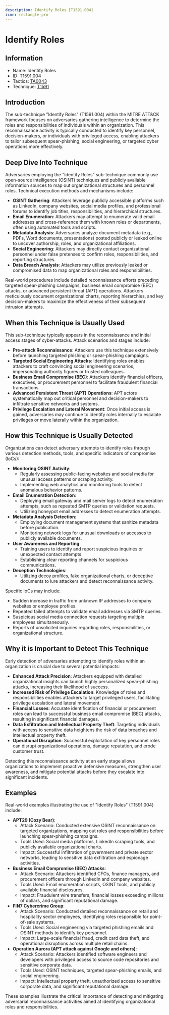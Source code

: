 ```yaml
---
description: Identify Roles [T1591.004]
icon: rectangle-pro
---
```


# Identify Roles

## Information

- Name: Identify Roles
- ID: T1591.004
- Tactics: [TA0043](../TA0043/TA0043.md)
- Technique: [T1591](T1591.md)

## Introduction

The sub-technique "Identify Roles" (T1591.004) within the MITRE ATT\&CK framework focuses on adversaries gathering intelligence to determine the roles and responsibilities of individuals within an organization. This reconnaissance activity is typically conducted to identify key personnel, decision-makers, or individuals with privileged access, enabling attackers to tailor subsequent spear-phishing, social engineering, or targeted cyber operations more effectively.

## Deep Dive Into Technique

Adversaries employing the "Identify Roles" sub-technique commonly use open-source intelligence (OSINT) techniques and publicly available information sources to map out organizational structures and personnel roles. Technical execution methods and mechanisms include:

- **OSINT Gathering**: Attackers leverage publicly accessible platforms such as LinkedIn, company websites, social media profiles, and professional forums to identify job titles, responsibilities, and hierarchical structures.
- **Email Enumeration**: Attackers may attempt to enumerate valid email addresses and cross-reference them with known roles or departments, often using automated tools and scripts.
- **Metadata Analysis**: Adversaries analyze document metadata (e.g., PDFs, Word documents, presentations) posted publicly or leaked online to uncover authorship, roles, and organizational affiliations.
- **Social Engineering**: Attackers may directly contact organizational personnel under false pretenses to confirm roles, responsibilities, and reporting structures.
- **Data Breach Analysis**: Attackers may utilize previously leaked or compromised data to map organizational roles and responsibilities.

Real-world procedures include detailed reconnaissance efforts preceding targeted spear-phishing campaigns, business email compromise (BEC) attacks, or advanced persistent threat (APT) operations. Attackers meticulously document organizational charts, reporting hierarchies, and key decision-makers to maximize the effectiveness of their subsequent intrusion attempts.

## When this Technique is Usually Used

This sub-technique typically appears in the reconnaissance and initial access stages of cyber-attacks. Attack scenarios and stages include:

- **Pre-attack Reconnaissance**: Attackers use this technique extensively before launching targeted phishing or spear-phishing campaigns.
- **Targeted Social Engineering Attacks**: Identifying roles enables attackers to craft convincing social engineering scenarios, impersonating authority figures or trusted colleagues.
- **Business Email Compromise (BEC)**: Attackers identify financial officers, executives, or procurement personnel to facilitate fraudulent financial transactions.
- **Advanced Persistent Threat (APT) Operations**: APT actors systematically map out critical personnel and decision-makers to infiltrate sensitive networks and systems.
- **Privilege Escalation and Lateral Movement**: Once initial access is gained, adversaries may continue to identify roles internally to escalate privileges or move laterally within the organization.

## How this Technique is Usually Detected

Organizations can detect adversary attempts to identify roles through various detection methods, tools, and specific indicators of compromise (IoCs):

- **Monitoring OSINT Activity**:
  - Regularly assessing public-facing websites and social media for unusual access patterns or scraping activity.
  - Implementing web analytics and monitoring tools to detect anomalous behavior patterns.
- **Email Enumeration Detection**:
  - Deploying email gateway and mail server logs to detect enumeration attempts, such as repeated SMTP queries or validation requests.
  - Utilizing honeypot email addresses to detect enumeration attempts.
- **Metadata Analysis Detection**:
  - Employing document management systems that sanitize metadata before publication.
  - Monitoring network logs for unusual downloads or accesses to publicly available documents.
- **User Awareness and Reporting**:
  - Training users to identify and report suspicious inquiries or unexpected contact attempts.
  - Establishing clear reporting channels for suspicious communications.
- **Deception Technologies**:
  - Utilizing decoy profiles, fake organizational charts, or deceptive documents to lure attackers and detect reconnaissance activity.

Specific IoCs may include:

- Sudden increase in traffic from unknown IP addresses to company websites or employee profiles.
- Repeated failed attempts to validate email addresses via SMTP queries.
- Suspicious social media connection requests targeting multiple employees simultaneously.
- Reports of unsolicited inquiries regarding roles, responsibilities, or organizational structure.

## Why it is Important to Detect This Technique

Early detection of adversaries attempting to identify roles within an organization is crucial due to several potential impacts:

- **Enhanced Attack Precision**: Attackers equipped with detailed organizational insights can launch highly personalized spear-phishing attacks, increasing their likelihood of success.
- **Increased Risk of Privilege Escalation**: Knowledge of roles and responsibilities enables attackers to target privileged users, facilitating privilege escalation and lateral movement.
- **Financial Losses**: Accurate identification of financial or procurement roles can lead to successful business email compromise (BEC) attacks, resulting in significant financial damages.
- **Data Exfiltration and Intellectual Property Theft**: Targeting individuals with access to sensitive data heightens the risk of data breaches and intellectual property theft.
- **Operational Disruption**: Successful exploitation of key personnel roles can disrupt organizational operations, damage reputation, and erode customer trust.

Detecting this reconnaissance activity at an early stage allows organizations to implement proactive defensive measures, strengthen user awareness, and mitigate potential attacks before they escalate into significant incidents.

## Examples

Real-world examples illustrating the use of "Identify Roles" (T1591.004) include:

- **APT29 (Cozy Bear)**:
  - Attack Scenario: Conducted extensive OSINT reconnaissance on targeted organizations, mapping out roles and responsibilities before launching spear-phishing campaigns.
  - Tools Used: Social media platforms, LinkedIn scraping tools, and publicly available organizational charts.
  - Impact: Successful infiltration of government and private sector networks, leading to sensitive data exfiltration and espionage activities.
- **Business Email Compromise (BEC) Attacks**:
  - Attack Scenario: Attackers identified CFOs, finance managers, and procurement officers through LinkedIn and company websites.
  - Tools Used: Email enumeration scripts, OSINT tools, and publicly available financial disclosures.
  - Impact: Fraudulent wire transfers, financial losses exceeding millions of dollars, and significant reputational damage.
- **FIN7 Cybercrime Group**:
  - Attack Scenario: Conducted detailed reconnaissance on retail and hospitality sector employees, identifying roles responsible for point-of-sale systems.
  - Tools Used: Social engineering via targeted phishing emails and OSINT methods to identify key personnel.
  - Impact: Large-scale financial fraud, credit card data theft, and operational disruptions across multiple retail chains.
- **Operation Aurora (APT attack against Google and others)**:
  - Attack Scenario: Attackers identified software engineers and developers with privileged access to source code repositories and sensitive corporate data.
  - Tools Used: OSINT techniques, targeted spear-phishing emails, and social engineering.
  - Impact: Intellectual property theft, unauthorized access to sensitive corporate data, and significant reputational damage.

These examples illustrate the critical importance of detecting and mitigating adversarial reconnaissance activities aimed at identifying organizational roles and responsibilities.
